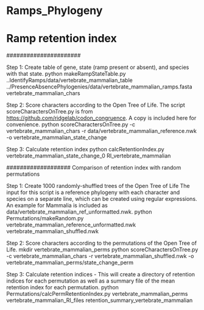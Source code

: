 # Ramps_Phylogeny
# Ramp retention index


######################

Step 1: Create table of gene, state (ramp present or absent), and species with that state.
    python makeRampStateTable.py ..IdentifyRamps/data/vertebrate_mammalian_table ../PresenceAbsencePhylogenies/data/vertebrate_mammalian_ramps.fasta vertebrate_mammalian_chars

Step 2: Score characters according to the Open Tree of Life. The script scoreCharactersOnTree.py is from 
https://github.com/ridgelab/codon_congruence. A copy is included here for convenience.
    python scoreCharactersOnTree.py -c vertebrate_mammalian_chars -r data/vertebrate_mammalian_reference.nwk -o vertebrate_mammalian_state_change

Step 3: Calculate retention index
    python calcRetentionIndex.py vertebrate_mammalian_state_change_0 RI_vertebrate_mammalian

###################
Comparison of retention index with random permutations

Step 1: Create 1000 randomly-shuffled trees of the Open Tree of Life
The input for this script is a reference phylogeny with each character and species on a separate line, which can be 
created using regular expressions. An example for Mammalia is included as data/vertebrate_mammalian_ref_unformatted.nwk.
    python Permutations/makeRandom.py vertebrate_mammalian_reference_unformatted.nwk vertebrate_mammalian_shuffled.nwk

Step 2: Score characters according to the permutations of the Open Tree of Life.
    mkdir vertebrate_mammalian_perms
    python scoreCharactersOnTree.py -c vertebrate_mammalian_chars -r vertebrate_mammalian_shuffled.nwk -o vertebrate_mammalian_perms/state_change_perm

Step 3: Calculate retention indices - This will create a directory of retention indices for each permutation as well
as a summary file of the mean retention index for each permutation.
   python Permutations/calcPermRetentionIndex.py vertebrate_mammalian_perms vertebrate_mammalian_RI_files retention_summary_vertebrate_mammalian 



